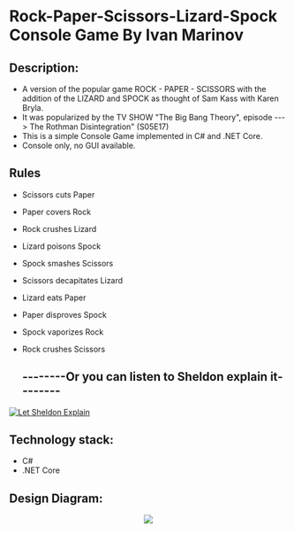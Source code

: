 # Rock-Paper-Scissors-Lizard-Spock Console Game By Ivan Marinov

## Description:

- A version of the popular game ROCK - PAPER - SCISSORS with the addition of the LIZARD and SPOCK as thought of Sam Kass with Karen Bryla.
- It was popularized by the TV SHOW "The Big Bang Theory", episode ---> The Rothman Disintegration" (S05E17)
- This is a simple Console Game implemented in C# and .NET Core.
- Console only, no GUI available.


## Rules
- Scissors cuts Paper
- Paper covers Rock
- Rock crushes Lizard
- Lizard poisons Spock
- Spock smashes Scissors
- Scissors decapitates Lizard
- Lizard eats Paper
- Paper disproves Spock
- Spock vaporizes Rock
- Rock crushes Scissors

  ## --------Or you can listen to Sheldon explain it--------

[![Let Sheldon Explain](https://img.youtube.com/vi/_PUEoDYpUyQ/maxresdefault.jpg)](https://www.youtube.com/watch?v=_PUEoDYpUyQ "Let Sheldon explain")




## Technology stack:
- C#
- .NET Core

## Design Diagram:

<p align="center">
<img src="./RockPaperScissors-diagram.png" width: 600px height: 800px/>
</p>




 
